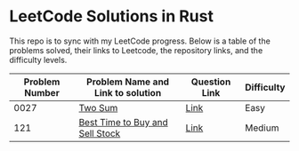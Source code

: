 # LeetCode Solutions in Rust

This repo is to sync with my LeetCode progress. Below is a table of the problems solved, their links to Leetcode, the repository links, and the difficulty levels.

| Problem Number | Problem Name and Link to solution                               | Question Link                                            | Difficulty |
|----------------|---------------------------------------------|----------------------------------------------------------|------------|
| 0027 | [Two Sum](https://github.com/xudongzhaodev/leetcode-rust-sync/tree/master/leetcode-solutions/0027-remove-element)  | [Link](https://leetcode.com/problems/remove-element/description/)     | Easy       |
| 121  | [Best Time to Buy and Sell Stock]([https://leetcode.com/problems/add-two-numbers/](https://github.com/xudongzhaodev/leetcode-rust-sync/tree/master/leetcode-solutions/0121-best-time-to-buy-and-sell-stock))   | [Link]([./src/add_two_numbers.rs](https://leetcode.com/problems/best-time-to-buy-and-sell-stock/description/))                      | Medium     |

